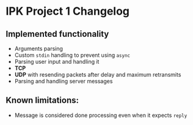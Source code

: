 # IPK Project 1 Changelog

## Implemented functionality

- Arguments parsing
- Custom `stdin` handling to prevent using `async`
- Parsing user input and handling it
- **TCP**
- **UDP** with resending packets after delay and maximum retransmits
- Parsing and handling server messages

## Known limitations:

- Message is considered done processing even when it expects `reply`
